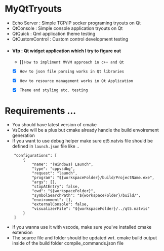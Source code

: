 # MyQtTryouts
* Echo Server : Simple TCP/IP socker programing tryouts on Qt 
* QtConsole : Simple console application tryouts on Qt 
* QtQuick : Qml application theme testing 
* QtCustomControl : Custom control development testing
* #### Vfp : Qt widget application which I try to figure out 
    - [] `How to impliment MVVM approach in c++ and Qt`
    - [x] `How to json file parsing works in Qt libraries`
    - [x] `How to resource management works in Qt Application`
    - [x] `Theme and styling etc. testing`


# Requirements ...

* You should have latest version of cmake 
* VsCode will be a plus but cmake already handle the build envoirement generation
* If you want to use debug helper make sure qt5.natvis file should be defined in `launch.json` file like ..

```
    "configurations": [        
        {
            "name": "(Windows) Launch",
            "type": "cppvsdbg",
            "request": "launch",
            "program": "${workspaceFolder}/build/ProjectName.exe",
            "args": [],
            "stopAtEntry": false,            
            "cwd": "${workspaceFolder}",
            "symbolSearchPath": "${workspaceFolder}/build/",            
            "environment": [],
            "externalConsole": false,
            "visualizerFile": "${workspaceFolder}/../qt5.natvis"
        }
    ]

```

* If you wanna use it with vscode, make sure you've installed cmake extension
* The source file and folder should be updated wrt. cmake build output inside of the build folder compile_commands.json file




